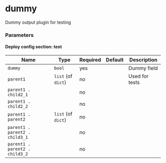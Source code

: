 <!--
NOTE: this document is automatically generated. Any manual changes will get overwritten.
-->
# dummy

Dummy output plugin for testing

### Parameters


#### Deploy config section: test

Name | Type | Required | Default | Description
--- | --- | --- | --- | ---
`dummy`|`bool`|yes||Dummy field
`parent1`|`list` (of `dict`)|no||Used for tests
`parent1 . child2_1`||no||
`parent1 . child2_2`||no||
`parent1 . parent2`|`list` (of `dict`)|no||
`parent1 . parent2 . child3_1`||no||
`parent1 . parent2 . child3_2`||no||


